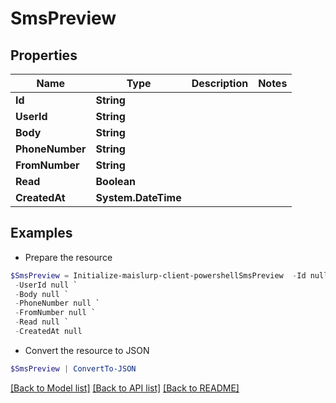 # SmsPreview
## Properties

Name | Type | Description | Notes
------------ | ------------- | ------------- | -------------
**Id** | **String** |  | 
**UserId** | **String** |  | 
**Body** | **String** |  | 
**PhoneNumber** | **String** |  | 
**FromNumber** | **String** |  | 
**Read** | **Boolean** |  | 
**CreatedAt** | **System.DateTime** |  | 

## Examples

- Prepare the resource
```powershell
$SmsPreview = Initialize-maislurp-client-powershellSmsPreview  -Id null `
 -UserId null `
 -Body null `
 -PhoneNumber null `
 -FromNumber null `
 -Read null `
 -CreatedAt null
```

- Convert the resource to JSON
```powershell
$SmsPreview | ConvertTo-JSON
```

[[Back to Model list]](../README#documentation-for-models) [[Back to API list]](../README#documentation-for-api-endpoints) [[Back to README]](../README)

